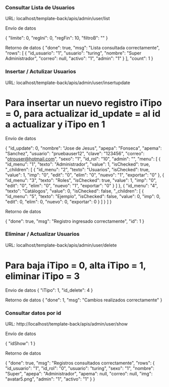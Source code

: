 ### Consultar Lista de Usuarios

URL: localhost/template-back/apis/admin/user/list

Envío de datos

{
    "limite": 0,
    "regIni": 0,
    "regFin": 10,
    "filtroB": ""
}

Retorno de datos
{
    "done": true,
    "msg": "Lista consultada correctamente",
    "rows": [
        {
            "id_usuario": "1",
            "usuario": "turing",
            "nombre": "Super Administrador",
            "correo": null,
            "activo": "1",
            "admin": "1"
        }
    ],
    "count": 1
}

### Insertar / Actulizar Usuarios
URL: localhost/template-back/apis/admin/user/insertupdate

# Para insertar un nuevo registro iTipo = 0, para actualizar id_update = al id a actualizar y iTipo en 1

Envío de datos

{
    "id_update": 0,
    "nombre": "Jose de Jesus",
    "apepa": "Fonseca",
    "apema": "Sanchez",
    "usuario": "pruebauser12",
    "clave": "123456",
    "correo": "otrouser@hotmail.com",
    "sexo": "1",
    "id_rol": "10",
    "admin": "",
    "menu": [
        {
            "id_menu": "1",
            "texto": "Administrador",
            "value": 1,
            "isChecked": true,
            "_children": [
                {
                    "id_menu": "2",
                    "texto": "Usuarios",
                    "isChecked": true,
                    "value": 1,
                    "imp": "0",
                    "edit": "0",
                    "elim": "0",
                    "nuevo": "1",
                    "exportar": "0"
                },
                {
                    "id_menu": "3",
                    "texto": "Roles",
                    "isChecked": true,
                    "value": 1,
                    "imp": "0",
                    "edit": "0",
                    "elim": "0",
                    "nuevo": "1",
                    "exportar": "0"
                }
            ]
        },
        {
            "id_menu": "4",
            "texto": "Catálogos",
            "value": 0,
            "isChecked": false,
            "_children": [
                {
                    "id_menu": "5",
                    "texto": "Ejemplo",
                    "isChecked": false,
                    "value": 0,
                    "imp": 0,
                    "edit": 0,
                    "elim": 0,
                    "nuevo": 0,
                    "exportar": 0
                }
            ]
        }
    ]
}


Retorno de datos

{
    "done": true,
    "msg": "Registro ingresado correctamente",
    "id": 1
}

### Eliminar / Actualizar Usuarios
URL: localhost/template-back/apis/admin/user/delete

# Para baja iTipo = 0, alta iTipo = 1, eliminar iTipo = 3

Envio de datos
{
    "iTipo": 1,
    "id_delete": 4 
}

Retorno de datos
{
    "done": 1,
    "msg": "Cambios realizados correctamente"
}

###  Consultar datos por id
URL: http://localhost/template-back/apis/admin/user/show

Envío de datos 

{
    "idShow": 1
}

Retorno de datos

{
    "done": true,
    "msg": "Registros consultados correctamente",
    "rows": {
        "id_usuario": "1",
        "id_rol": "0",
        "usuario": "turing",
        "sexo": "1",
        "nombre": "Super",
        "apepa": "Administrador",
        "apema": null,
        "correo": null,
        "img": "avatar5.png",
        "admin": "1",
        "activo": "1"
    }
}

